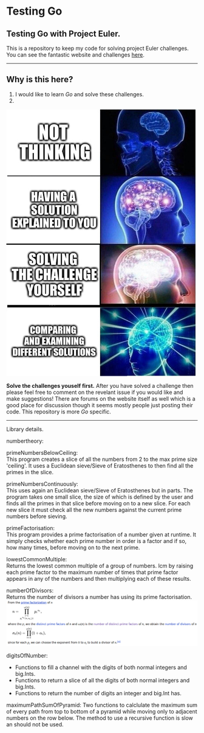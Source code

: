 # Testing Go

## Testing Go with Project Euler.  
This is a repository to keep my code for solving project Euler challenges. You can see the fantastic website and challenges [here](https://projecteuler.net/ "Project Euler").

---

## Why is this here?  
1. I would like to learn _Go_ and solve these challenges.
2.
![Because sharing (after solving for yourself) is caring.](images/reason2.jpg)

**Solve the challenges youself first.** After you have solved a challenge then please feel free to comment on the revelant issue if you would like and make suggestions! There are forums on the website itself as well which is a good place for discussion though it seems mostly people just posting their code. This repository is more _Go_ specific. 

---

Library details.

numbertheory:

primeNumbersBelowCeiling:  
This program creates a slice of all the numbers from 2 to the max prime size 'ceiling'. It uses a Euclidean sieve/Sieve of Eratosthenes to then find all the primes in the slice.

primeNumbersContinuously:  
This uses again an Euclidean sieve/Sieve of Eratosthenes but in parts. The program takes one small slice, the size of which is defined by the user and finds all the primes in that slice before moving on to a new slice. For each new slice it must check all the new numbers against the current prime numbers before sieving.

primeFactorisation:  
This program provides a prime factorisation of a number given at runtime. It simply checks whether each prime number in order is a factor and if so, how many times, before moving on to the next prime.

lowestCommonMultiple:  
Returns the lowest common multiple of a group of numbers. lcm by raising each prime factor to the maximum number of times that prime factor appears in any of the numbers and then multiplying each of these results.

numberOfDivisors:  
Returns the number of divisors a number has using its prime factorisation.  
![Insert explantion here (You can't see the picture)](images/numberOfDivisors.png)

digitsOfNumber:
 - Functions to fill a channel with the digits of both normal integers and big.Ints. 
 - Functions to return a slice of all the digits of both normal integers and big.Ints.
 - Functions to return the number of digits an integer and big.Int has.

maximumPathSumOfPyramid:
Two functions to calclulate the maximum sum of every path from top to bottom of a pyramid while
moving only to adjacent numbers on the row below. The method to use a recursive function is slow an should not be used.
